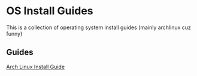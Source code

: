 # OS Install Guides

This is a collection of operating system install guides (mainly archlinux cuz funny)

## Guides

[Arch Linux Install Guide](arch_install.md)
